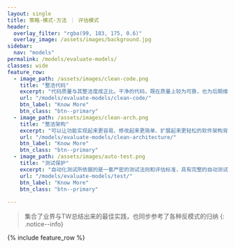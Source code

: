 ```yaml
---
layout: single
title: 策略·模式·方法 ｜ 评估模式
header:
  overlay_filter: "rgba(99, 183, 175, 0.6)"
  overlay_image: /assets/images/background.jpg
sidebar:
  nav: "models"
permalink: /models/evaluate-models/
classes: wide
feature_row:
  - image_path: /assets/images/clean-code.png
    title: "整洁代码"
    excerpt: "代码质量与其整洁度成正比。干净的代码，既在质量上较为可靠，也为后期维护、升级奠定了良好基础"
    url: "/models/evaluate-models/clean-code/"
    btn_label: "Know More"
    btn_class: "btn--primary"
  - image_path: /assets/images/clean-arch.png
    title: "整洁架构"
    excerpt: "可以让功能实现起来更容易、修改起来更简单、扩展起来更轻松的软件架构背后的模式"
    url: "/models/evaluate-models/clean-architecture/"
    btn_label: "Know More"
    btn_class: "btn--primary"
  - image_path: /assets/images/auto-test.png
    title: "测试保护"
    excerpt: "自动化测试所依据的是一套严密的测试法则和评估标准，具有完整的自动测试过程。"
    url: "/models/evaluate-models/test/"
    btn_label: "Know More"
    btn_class: "btn--primary"
 
---
```


> 集合了业界与TW总结出来的最佳实践，也同步参考了各种反模式的归纳
{: .notice--info}

{% include feature_row %}





